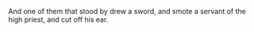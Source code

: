 And one of them that stood by drew a sword, and smote a servant of the high priest, and cut off his ear.
